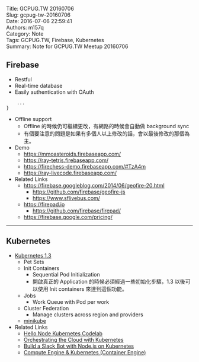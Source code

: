 Title: GCPUG.TW 20160706  
Slug: gcpug-tw-20160706  
Date: 2016-07-06 22:59:41  
Authors: m157q  
Category: Note  
Tags: GCPUG.TW, Firebase, Kubernetes  
Summary: Note for GCPUG.TW Meetup 20160706  
  
  
  
## Firebase  
  
+ Restful  
+ Real-time database  
+ Easily authentication with OAuth  
```  ref.authWithOAuthPopup("twitter", function (error, authData) {  
    ...  
}  
```  
+ Offline support  
    + Offline 的時候仍可繼續更改，有網路的時候會自動做 background sync  
    + 有個要注意的問題是如果有多個人以上修改的話，會以最後修改的那個為主。  
+ Demo  
    + <https://mmoasteroids.firebaseapp.com/>  
    + <https://ray-tetris.firebaseapp.com/>  
    + <https://firechess-demo.firebaseapp.com/#TzA4m>  
    + <https://ray-livecode.firebaseapp.com/>  
+ Related Links  
    + <https://firebase.googleblog.com/2014/06/geofire-20.html>  
        + <https://github.com/firebase/geofire-js>  
        + <https://www.sflivebus.com/>  
    + <https://firepad.io>  
        + <https://github.com/firebase/firepad/>  
    + <https://firebase.google.com/pricing/>  
  
---  
  
## Kubernetes  
  
+ [Kubernetes 1.3](https://github.com/kubernetes/kubernetes/wiki/Release-1.3)  
    + Pet Sets  
    + Init Containers  
        + Sequential Pod Initialization  
        + 開啟真正的 Application 的時候必須經過一些初始化步驟，1.3 以後可以使用 Init containers 來達到這個功能。  
    + Jobs  
        + Work Queue with Pod per work  
    + Cluster Federation  
        + Manage clusters across region and providers  
    + [minikube](https://github.com/kubernetes/minikube)  
+ Related Links  
    + [Hello Node Kubernetes Codelab](https://codelabs.developers.google.com/codelabs/cloud-hello-kubernetes/index.html?index=..%2F..%2Findex#0)  
    + [Orchestrating the Cloud with Kubernetes](https://codelabs.developers.google.com/codelabs/cloud-orchestrate-with-kubernetes/index.html?index=..%2F..%#0)  
    + [Build a Slack Bot with Node.js on Kubernetes](https://codelabs.developers.google.com/codelabs/cloud-slack-bot/index.html?index=..%2F..%2Findex#0)  
    + [Compute Engine & Kubernetes (Container Engine)](https://codelabs.developers.google.com/codelabs/cloud-compute-kubernetes/index.html?index=..%2F..%2Findex#0)  

